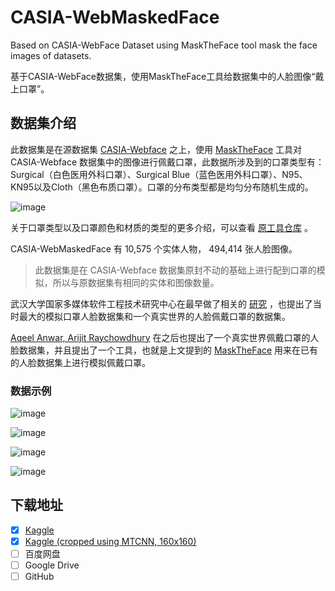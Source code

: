 # CASIA-WebMaskedFace

Based on CASIA-WebFace Dataset using MaskTheFace tool mask the face images of datasets.

基于CASIA-WebFace数据集，使用MaskTheFace工具给数据集中的人脸图像“戴上口罩”。

## 数据集介绍

此数据集是在源数据集 [CASIA-Webface](https://arxiv.org/pdf/1411.7923v1.pdf) 之上，使用 [MaskTheFace](https://arxiv.org/abs/2008.11104) 工具对 CASIA-Webface 数据集中的图像进行佩戴口罩，此数据所涉及到的口罩类型有：Surgical（白色医用外科口罩）、Surgical Blue（蓝色医用外科口罩）、N95、KN95以及Cloth（黑色布质口罩）。口罩的分布类型都是均匀分布随机生成的。

![image](https://tvax4.sinaimg.cn/large/006VTcCxly1h191411yh2j313w0aujyr.jpg)

关于口罩类型以及口罩颜色和材质的类型的更多介绍，可以查看 [原工具仓库](https://github.com/aqeelanwar/MaskTheFace) 。

CASIA-WebMaskedFace 有 10,575 个实体人物， 494,414 张人脸图像。

> 此数据集是在 CASIA-Webface 数据集原封不动的基础上进行配到口罩的模拟，所以与原数据集有相同的实体和图像数量。

武汉大学国家多媒体软件工程技术研究中心在最早做了相关的 [研究](https://arxiv.org/abs/2003.09093) ，也提出了当时最大的模拟口罩人脸数据集和一个真实世界的人脸佩戴口罩的数据集。

[Aqeel Anwar, Arijit Raychowdhury](https://arxiv.org/abs/2008.11104) 在之后也提出了一个真实世界佩戴口罩的人脸数据集，并且提出了一个工具，也就是上文提到的 [MaskTheFace](https://github.com/aqeelanwar/MaskTheFace) 用来在已有的人脸数据集上进行模拟佩戴口罩。

### 数据示例

![image](https://tvax1.sinaimg.cn/large/006VTcCxly1h191m9mhfyj30pf0atwme.jpg)

![image](https://tvax4.sinaimg.cn/large/006VTcCxly1h191pig6fmj30pm0al7be.jpg)

![image](https://tvax2.sinaimg.cn/large/006VTcCxly1h191ojwfj1j30pd0aswmv.jpg)

![image](https://tvax1.sinaimg.cn/large/006VTcCxly1h191qg3bm0j30pe0amwn6.jpg)

## 下载地址

- [x] [Kaggle](https://www.kaggle.com/datasets/geekfx/casia-webmaskedface)
- [x] [Kaggle (cropped using MTCNN, 160x160)](https://www.kaggle.com/datasets/geekfx/casia-webmaskedface-cropped)
- [ ] 百度网盘
- [ ] Google Drive
- [ ] GitHub
